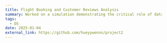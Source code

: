 ```yaml
---
title: Flight Booking and Customer Reviews Analysis
summary: Worked on a simulation demonstrating the critical role of data science in British Airways' success. The project involves scraping and analyzing customer review data to uncover key insights and building a predictive model to identify factors influencing buying behaviour.
tags:
  - DS
date: 2025-01-04
external_link: https://github.com/hueyywennn/project2
---
```

